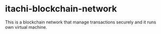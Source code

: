 # itachi-blockchain-network
 This is a blockchain network that manage transactions securely and it runs own virtual machine.
